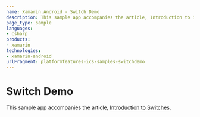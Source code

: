 ```yaml
---
name: Xamarin.Android - Switch Demo
description: This sample app accompanies the article, Introduction to Switches.
page_type: sample
languages:
- csharp
products:
- xamarin
technologies:
- xamarin-android
urlFragment: platformfeatures-ics-samples-switchdemo
---
```

# Switch Demo 

This sample app accompanies the article, 
[Introduction to Switches](http://developer.xamarin.com/guides/android/user_interface/intro_to_switches/).


